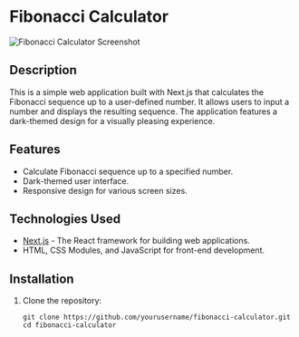 # Fibonacci Calculator

![Fibonacci Calculator Screenshot](./screenshot.png)

## Description

This is a simple web application built with Next.js that calculates the Fibonacci sequence up to a user-defined number. It allows users to input a number and displays the resulting sequence. The application features a dark-themed design for a visually pleasing experience.

## Features

- Calculate Fibonacci sequence up to a specified number.
- Dark-themed user interface.
- Responsive design for various screen sizes.

## Technologies Used

- [Next.js](https://nextjs.org/) - The React framework for building web applications.
- HTML, CSS Modules, and JavaScript for front-end development.

## Installation

1. Clone the repository:

   ```shell
   git clone https://github.com/yourusername/fibonacci-calculator.git
   cd fibonacci-calculator
